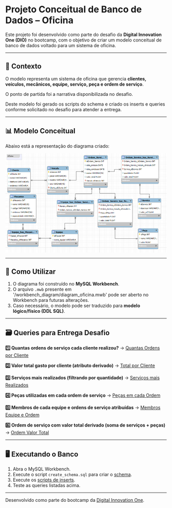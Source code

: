 # Projeto Conceitual de Banco de Dados – Oficina

Este projeto foi desenvolvido como parte do desafio da **Digital Innovation One (DIO)** no bootcamp, com o objetivo de criar um modelo conceitual de banco de dados voltado para um sistema de oficina.

---

## 📌 Contexto

O modelo representa um sistema de oficina que gerencia **clientes, veículos, mecânicos, equipe, serviço, peça e ordem de serviço**.

O ponto de partida foi a narrativa disponibilizada no desafio.

Deste modelo foi gerado os scripts do schema e criado os inserts e queries conforme solicitado no desafio para atender a entrega.

---

## 📊 Modelo Conceitual

Abaixo está a representação do diagrama criado:

![Diagrama Oficina](./images/diagrama.png)

---

## 🚀 Como Utilizar

1. O diagrama foi construído no **MySQL Workbench**.  
2. O arquivo `.mwb` presente em '/workbench_diagram/diagram_oficina.mwb' pode ser aberto no Workbench para futuras alterações.  
3. Caso necessário, o modelo pode ser traduzido para **modelo lógico/físico (DDL SQL)**.  


---

## 🗃️ Queries para Entrega Desafio

**1️⃣ Quantas ordens de serviço cada cliente realizou?** → 
[Quantas Ordens por Cliente](./sql/query1.sql)

**2️⃣ Valor total gasto por cliente (atributo derivado)** → 
[Total por Cliente](./sql/query2.sql)

**3️⃣ Serviços mais realizados (filtrando por quantidade)** → 
[Serviços mais Realizados](./sql/query3.sql)

**4️⃣ Peças utilizadas em cada ordem de serviço** → 
[Peças em cada Ordem](./sql/query4.sql)

**5️⃣ Membros de cada equipe e ordens de serviço atribuídas** → 
[Membros Equipe e Ordem](./sql/query5.sql)

**6️⃣ Ordem de serviço com valor total derivado (soma de serviços + peças)** → 
[Ordem Valor Total](./sql/query6.sql)

---

## 🖥️ Executando o Banco
1. Abra o MySQL Workbench.
2. Execute o script `create_schema.sql` para criar o [schema](./sql/create_schema.sql).
3. Execute os [scripts de inserts](./sql/insert_values.sql).
4. Teste as queries listadas acima.


---

Desenvolvido como parte do bootcamp da [Digital Innovation One](https://www.dio.me/).
